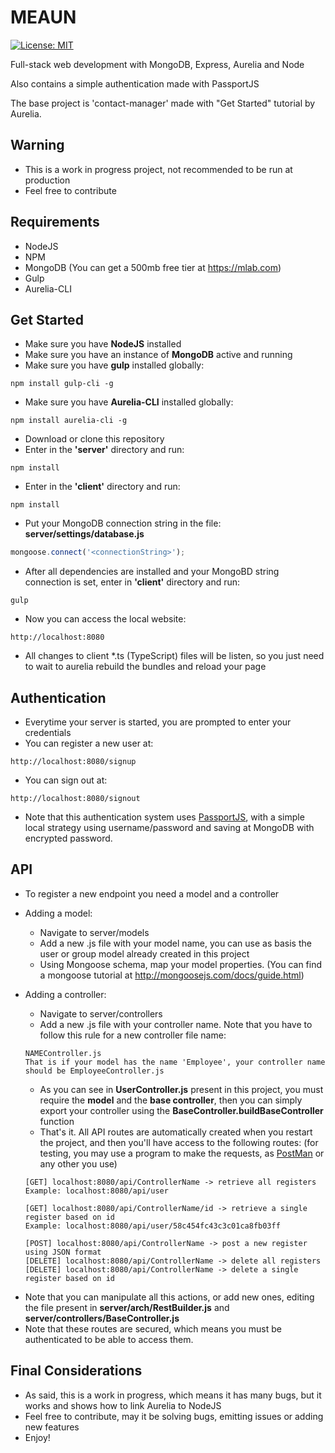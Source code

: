 # MEAUN
[![License: MIT](https://img.shields.io/badge/License-MIT-yellow.svg)](https://opensource.org/licenses/MIT)

Full-stack web development with MongoDB, Express, Aurelia and Node

Also contains a simple authentication made with PassportJS

The base project is 'contact-manager' made with "Get Started" tutorial by Aurelia.

## Warning
- This is a work in progress project, not recommended to be run at production
- Feel free to contribute

## Requirements
- NodeJS
- NPM
- MongoDB (You can get a 500mb free tier at https://mlab.com)
- Gulp
- Aurelia-CLI

## Get Started

- Make sure you have **NodeJS** installed
- Make sure you have an instance of **MongoDB** active and running
- Make sure you have **gulp** installed globally:
```shell
npm install gulp-cli -g
```
- Make sure you have **Aurelia-CLI** installed globally:
```shell
npm install aurelia-cli -g
```
- Download or clone this repository
- Enter in the **'server'** directory and run:
```shell
npm install
```
- Enter in the **'client'** directory and run:
```shell
npm install
```
- Put your MongoDB connection string in the file: **server/settings/database.js**
```javascript
mongoose.connect('<connectionString>');
```
- After all dependencies are installed and your MongoBD string connection is set, enter in **'client'** directory and run:
```shell
gulp
```
- Now you can access the local website:
```
http://localhost:8080
```
- All changes to client *.ts (TypeScript) files will be listen, so you just need to wait to aurelia rebuild the bundles and reload your page

## Authentication

- Everytime your server is started, you are prompted to enter your credentials
- You can register a new user at:
```
http://localhost:8080/signup
```
- You can sign out at:
```
http://localhost:8080/signout
```
- Note that this authentication system uses [PassportJS](http://passportjs.org/), with a simple local strategy using username/password and saving at MongoDB with encrypted password.

## API
- To register a new endpoint you need a model and a controller

- Adding a model:
  * Navigate to server/models
  * Add a new .js file with your model name, you can use as basis the user or group model already created in this project
  * Using Mongoose schema, map your model properties. (You can find a mongoose tutorial at http://mongoosejs.com/docs/guide.html)

- Adding a controller:
  * Navigate to server/controllers
  * Add a new .js file with your controller name. Note that you have to follow this rule for a new controller file name:
  ```
  NAMEController.js
  That is if your model has the name 'Employee', your controller name should be EmployeeController.js
  ```
  * As you can see in **UserController.js** present in this project, you must require the **model** and the **base controller**, then you can simply export your controller using the **BaseController.buildBaseController** function
  * That's it. All API routes are automatically created when you restart the project, and then you'll have access to the following routes: (for testing, you may use a program to make the requests, as [PostMan](https://www.getpostman.com/) or any other you use)
  ```
  [GET] localhost:8080/api/ControllerName -> retrieve all registers
  Example: localhost:8080/api/user
  
  [GET] localhost:8080/api/ControllerName/id -> retrieve a single register based on id
  Example: localhost:8080/api/user/58c454fc43c3c01ca8fb03ff
  
  [POST] localhost:8080/api/ControllerName -> post a new register using JSON format
  [DELETE] localhost:8080/api/ControllerName -> delete all registers
  [DELETE] localhost:8080/api/ControllerName -> delete a single register based on id
  ```
 * Note that you can manipulate all this actions, or add new ones, editing the file present in **server/arch/RestBuilder.js** and **server/controllers/BaseController.js**
  * Note that these routes are secured, which means you must be authenticated to be able to access them.
  
  ## Final Considerations
  - As said, this is a work in progress, which means it has many bugs, but it works and shows how to link Aurelia to NodeJS
  - Feel free to contribute, may it be solving bugs, emitting issues or adding new features
  - Enjoy!
